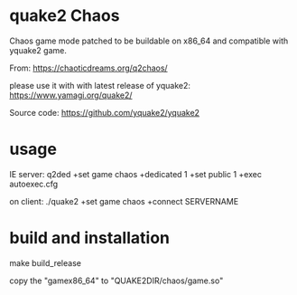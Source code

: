 # quake2 Chaos

Chaos game mode patched to be buildable on x86_64 and compatible with yquake2 game.

From: https://chaoticdreams.org/q2chaos/

please use it with with latest release of yquake2:
https://www.yamagi.org/quake2/

Source code:
https://github.com/yquake2/yquake2

# usage

IE server:
q2ded +set game chaos +dedicated 1 +set public 1 +exec autoexec.cfg

on client:
./quake2 +set game chaos +connect SERVERNAME

# build and installation

make build_release

copy the "gamex86_64" to "QUAKE2DIR/chaos/game.so"

